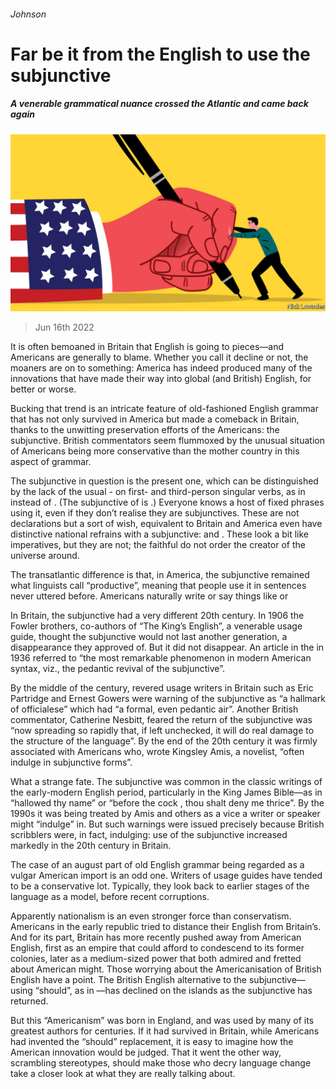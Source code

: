###### Johnson

# Far be it from the English to use the subjunctive 

##### A venerable grammatical nuance crossed the Atlantic and came back again 

![image](images/20220618_CUD001.jpg) 

> Jun 16th 2022 

It is often bemoaned in Britain that English is going to pieces—and Americans are generally to blame. Whether you call it decline or not, the moaners are on to something: America has indeed produced many of the innovations that have made their way into global (and British) English, for better or worse.

Bucking that trend is an intricate feature of old-fashioned English grammar that has not only survived in America but made a comeback in Britain, thanks to the unwitting preservation efforts of the Americans: the subjunctive. British commentators seem flummoxed by the unusual situation of Americans being more conservative than the mother country in this aspect of grammar.

The subjunctive in question is the present one, which can be distinguished by the lack of the usual - on first- and third-person singular verbs, as in  instead of . (The subjunctive of  is .) Everyone knows a host of fixed phrases using it, even if they don’t realise they are subjunctives.  These are not declarations but a sort of wish, equivalent to  Britain and America even have distinctive national refrains with a subjunctive:  and . These look a bit like imperatives, but they are not; the faithful do not order the creator of the universe around. 

The transatlantic difference is that, in America, the subjunctive remained what linguists call “productive”, meaning that people use it in sentences never uttered before. Americans naturally write or say things like or 

In Britain, the subjunctive had a very different 20th century. In 1906 the Fowler brothers, co-authors of “The King’s English”, a venerable usage guide, thought the subjunctive would not last another generation, a disappearance they approved of. But it did not disappear. An article in the in 1936 referred to “the most remarkable phenomenon in modern American syntax, viz., the pedantic revival of the subjunctive”. 

By the middle of the century, revered usage writers in Britain such as Eric Partridge and Ernest Gowers were warning of the subjunctive as “a hallmark of officialese” which had “a formal, even pedantic air”. Another British commentator, Catherine Nesbitt, feared the return of the subjunctive was “now spreading so rapidly that, if left unchecked, it will do real damage to the structure of the language”. By the end of the 20th century it was firmly associated with Americans who, wrote Kingsley Amis, a novelist, “often indulge in subjunctive forms”. 

What a strange fate. The subjunctive was common in the classic writings of the early-modern English period, particularly in the King James Bible—as in “hallowed  thy name” or “before the cock , thou shalt deny me thrice”. By the 1990s it was being treated by Amis and others as a vice a writer or speaker might “indulge” in. But such warnings were issued precisely because British scribblers were, in fact, indulging: use of the subjunctive increased markedly in the 20th century in Britain.

The case of an august part of old English grammar being regarded as a vulgar American import is an odd one. Writers of usage guides have tended to be a conservative lot. Typically, they look back to earlier stages of the language as a model, before recent corruptions. 

Apparently nationalism is an even stronger force than conservatism. Americans in the early republic tried to distance their English from Britain’s. And for its part, Britain has more recently pushed away from American English, first as an empire that could afford to condescend to its former colonies, later as a medium-sized power that both admired and fretted about American might. Those worrying about the Americanisation of British English have a point. The British English alternative to the subjunctive—using “should”, as in —has declined on the islands as the subjunctive has returned. 

But this “Americanism” was born in England, and was used by many of its greatest authors for centuries. If it had survived in Britain, while Americans had invented the “should” replacement, it is easy to imagine how the American innovation would be judged. That it went the other way, scrambling stereotypes, should make those who decry language change take a closer look at what they are really talking about. 





